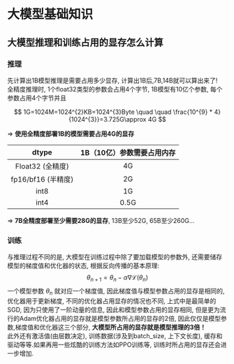 # 大模型基础知识

## 大模型推理和训练占用的显存怎么计算

### 推理
先计算出1B模型推理是需要占用多少显存, 计算出1B后,7B,14B就可以算出来了!  
全精度推理时, 1个float32类型的参数会占用4个字节, 1B模型有10亿个参数, 每个参数占用4个字节并且  

$$
1G=1024M=1024^{2}KB=1024^{3}Byte \quad \quad \frac{10^{9} * 4}{1024^{3}}=3.725G\approx 4G
$$    

$\Longrightarrow$ **使用全精度部署1B的模型需要占用4G的显存**    

| dtype                | 1B（10亿）参数需要占用内存 |
|:----------------------:|:----------------------------:|
| Float32 (全精度)     | 4G                         |
| fp16/bf16 (半精度)   | 2G                         |
| int8                 | 1G                         |
| int4                 | 0.5G                       |

$\Longrightarrow$ **7B全精度部署至少需要28G的显存**, 13B至少52G, 65B至少260G...

### 训练  
与推理过程不同的是, 大模型在训练过程中除了要加载模型的参数外, 还需要储存模型的梯度值和优化器的状态, 根据反向传播的基本原理:  
$$\theta_{n+1}=\theta_{n}-\alpha\nabla\mathcal{L}(\theta_{n})$$
一个模型参数 $\theta_{n}$ 就对应一个梯度值, 因此梯度值与模型参数占用的显存是相同的, 优化器用于更新梯度, 不同的优化器占用显存的情况也不同, 上式中是最简单的SGD, 因为只使用了一阶动量的信息, 因此和模型参数占用的显存相同, 但是更为流行的Adam优化器占用的显存就是模型参数所占用的显存的2倍, 因此仅仅是模型参数,梯度值和优化器这三个部分, **大模型所占用的显存就是模型推理的3倍！**  
此外还有激活值(由层数决定), 训练数据(涉及到batch_size, 上下文长度), 缓存和驱动等等.如果再用一些炫酷的训练方法如PPO训练等, 训练时所占用的显存还会进一步增加.
